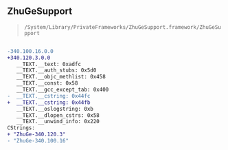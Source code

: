 ## ZhuGeSupport

> `/System/Library/PrivateFrameworks/ZhuGeSupport.framework/ZhuGeSupport`

```diff

-340.100.16.0.0
+340.120.3.0.0
   __TEXT.__text: 0xadfc
   __TEXT.__auth_stubs: 0x5d0
   __TEXT.__objc_methlist: 0x458
   __TEXT.__const: 0x58
   __TEXT.__gcc_except_tab: 0x400
-  __TEXT.__cstring: 0x44fc
+  __TEXT.__cstring: 0x44fb
   __TEXT.__oslogstring: 0xb
   __TEXT.__dlopen_cstrs: 0x58
   __TEXT.__unwind_info: 0x220
CStrings:
+ "ZhuGe-340.120.3"
- "ZhuGe-340.100.16"

```
